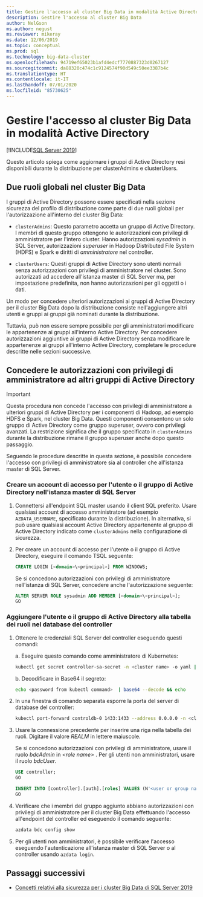 ```yaml
---
title: Gestire l'accesso al cluster Big Data in modalità Active Directory
description: Gestire l'accesso al cluster Big Data
author: NelGson
ms.author: negust
ms.reviewer: mikeray
ms.date: 12/06/2019
ms.topic: conceptual
ms.prod: sql
ms.technology: big-data-cluster
ms.openlocfilehash: 94719ef65023b1afd4edcf7770887323d0267127
ms.sourcegitcommit: da88320c474c1c9124574f90d549c50ee3387b4c
ms.translationtype: HT
ms.contentlocale: it-IT
ms.lasthandoff: 07/01/2020
ms.locfileid: "85730625"
---
```

# <a name="manage-big-data-cluster-access-in-active-directory-mode"></a>Gestire l'accesso al cluster Big Data in modalità Active Directory

[!INCLUDE[SQL Server 2019](../includes/applies-to-version/sqlserver2019.md)]

Questo articolo spiega come aggiornare i gruppi di Active Directory resi disponibili durante la distribuzione per clusterAdmins e clusterUsers.

## <a name="two-overarching-roles-in-the-big-data-cluster"></a>Due ruoli globali nel cluster Big Data

I gruppi di Active Directory possono essere specificati nella sezione sicurezza del profilo di distribuzione come parte di due ruoli globali per l'autorizzazione all'interno del cluster Big Data:

* `clusterAdmins`: Questo parametro accetta un gruppo di Active Directory. I membri di questo gruppo ottengono le autorizzazioni con privilegi di amministratore per l'intero cluster. Hanno autorizzazioni *sysadmin* in SQL Server, autorizzazioni *superuser* in Hadoop Distributed File System (HDFS) e Spark e diritti di *amministratore* nel controller.

* `clusterUsers`: Questi gruppi di Active Directory sono utenti normali senza autorizzazioni con privilegi di amministratore nel cluster. Sono autorizzati ad accedere all'istanza master di SQL Server ma, per impostazione predefinita, non hanno autorizzazioni per gli oggetti o i dati.

Un modo per concedere ulteriori autorizzazioni ai gruppi di Active Directory per il cluster Big Data dopo la distribuzione consiste nell'aggiungere altri utenti e gruppi ai gruppi già nominati durante la distribuzione. 

Tuttavia, può non essere sempre possibile per gli amministratori modificare le appartenenze ai gruppi all'interno Active Directory. Per concedere autorizzazioni aggiuntive ai gruppi di Active Directory senza modificare le appartenenze ai gruppi all'interno Active Directory, completare le procedure descritte nelle sezioni successive.

## <a name="grant-administrator-permissions-to-additional-active-directory-groups"></a>Concedere le autorizzazioni con privilegi di amministratore ad altri gruppi di Active Directory

>[!IMPORTANT]
>Questa procedura non concede l'accesso con privilegi di amministratore a ulteriori gruppi di Active Directory per i componenti di Hadoop, ad esempio HDFS e Spark, nel cluster Big Data. Questi componenti consentono un solo gruppo di Active Directory come gruppo superuser, ovvero con privilegi avanzati. La restrizione significa che il gruppo specificato in `clusterAdmins` durante la distribuzione rimane il gruppo superuser anche dopo questo passaggio.

Seguendo le procedure descritte in questa sezione, è possibile concedere l'accesso con privilegi di amministratore sia al controller che all'istanza master di SQL Server.

### <a name="create-a-login-for-the-active-directory-user-or-group-in-the-sql-server-master-instance"></a>Creare un account di accesso per l'utente o il gruppo di Active Directory nell'istanza master di SQL Server 

1. Connettersi all'endpoint SQL master usando il client SQL preferito. Usare qualsiasi account di accesso amministratore (ad esempio `AZDATA_USERNAME`, specificato durante la distribuzione). In alternativa, si può usare qualsiasi account Active Directory appartenente al gruppo di Active Directory indicato come `clusterAdmins` nella configurazione di sicurezza.

1. Per creare un account di accesso per l'utente o il gruppo di Active Directory, eseguire il comando TSQL seguente:

   ```sql
   CREATE LOGIN [<domain>\<principal>] FROM WINDOWS;
   ```

   Se si concedono autorizzazioni con privilegi di amministratore nell'istanza di SQL Server, concedere anche l'autorizzazione seguente:

   ```sql
   ALTER SERVER ROLE sysadmin ADD MEMBER [<domain>\<principal>];
   GO
   ```

### <a name="add-the-active-directory-user-or-group-to-the-roles-table-in-the-controller-database"></a>Aggiungere l'utente o il gruppo di Active Directory alla tabella dei ruoli nel database del controller 

1. Ottenere le credenziali SQL Server del controller eseguendo questi comandi:

   a. Eseguire questo comando come amministratore di Kubernetes:

   ```bash
   kubectl get secret controller-sa-secret -n <cluster name> -o yaml | grep password
   ```

   b. Decodificare in Base64 il segreto:

   ```bash
   echo <password from kubectl command>  | base64 --decode && echo
   ```

1. In una finestra di comando separata esporre la porta del server di database del controller:

   ```bash
   kubectl port-forward controldb-0 1433:1433 --address 0.0.0.0 -n <cluster name>
   ```

1. Usare la connessione precedente per inserire una riga nella tabella dei ruoli. Digitare il valore *REALM* in lettere maiuscole.

   Se si concedono autorizzazioni con privilegi di amministratore, usare il ruolo *bdcAdmin* in *\<role name>* . Per gli utenti non amministratori, usare il ruolo *bdcUser*.

   ```sql
   USE controller;
   GO

   INSERT INTO [controller].[auth].[roles] VALUES (N'<user or group name>@<REALM>', N'<role name>')
   GO
   ```

1. Verificare che i membri del gruppo aggiunto abbiano autorizzazioni con privilegi di amministratore per il cluster Big Data effettuando l'accesso all'endpoint del controller ed eseguendo il comando seguente:

   ```bash
   azdata bdc config show
   ```

1. Per gli utenti non amministratori, è possibile verificare l'accesso eseguendo l'autenticazione all'istanza master di SQL Server o al controller usando `azdata login`.

## <a name="next-steps"></a>Passaggi successivi

- [Concetti relativi alla sicurezza per i cluster Big Data di SQL Server 2019](concept-security.md)
